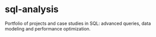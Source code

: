 # sql-analysis
Portfolio of projects and case studies in SQL: advanced queries, data modeling and performance optimization.

